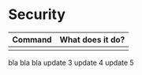 # Security

| Command | What does it do? |
| ------- | ---------------- |
|         |                  |

bla bla bla
update 3
update 4
update 5
